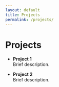 ```yaml
---
layout: default
title: Projects
permalink: /projects/
---
```


# Projects

- **Project 1**  
  Brief description.

- **Project 2**  
  Brief description.

<!-- Add more as needed -->
